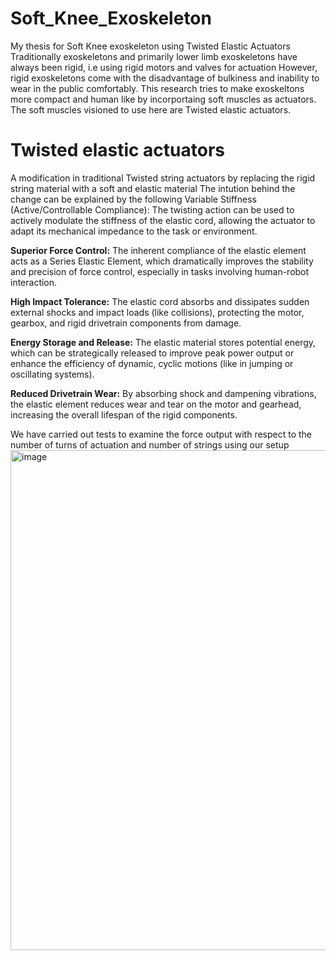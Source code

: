 # Soft_Knee_Exoskeleton
My thesis for Soft Knee exoskeleton using Twisted Elastic Actuators
Traditionally exoskeletons and primarily lower limb exoskeletons have always been rigid, i.e using rigid motors and valves for actuation
However, rigid exoskeletons come with the disadvantage of bulkiness and inability to wear in the public comfortably.
This research tries to make exoskeltons more compact and human like by incorportaing soft muscles as actuators. 
The soft muscles visioned to use here are Twisted elastic actuators. 

# Twisted elastic actuators 
A modification in traditional Twisted string actuators by replacing the rigid string material with a soft and elastic material 
The intution behind the change can be explained by the following 
Variable Stiffness (Active/Controllable Compliance): 
The twisting action can be used to actively modulate the stiffness of the elastic cord, allowing the actuator to adapt its mechanical impedance to the task or environment.

**Superior Force Control:**
The inherent compliance of the elastic element acts as a Series Elastic Element, which dramatically improves the stability and precision of force control, especially in tasks involving human-robot interaction.

**High Impact Tolerance:** 
The elastic cord absorbs and dissipates sudden external shocks and impact loads (like collisions), protecting the motor, gearbox, and rigid drivetrain components from damage.

**Energy Storage and Release:**
The elastic material stores potential energy, which can be strategically released to improve peak power output or enhance the efficiency of dynamic, cyclic motions (like in jumping or oscillating systems).

**Reduced Drivetrain Wear:**
By absorbing shock and dampening vibrations, the elastic element reduces wear and tear on the motor and gearhead, increasing the overall lifespan of the rigid components.

We have carried out tests to examine the force output with respect to the number of turns of actuation and number of strings using our setup
<img width="800" height="800" alt="image" src="https://github.com/user-attachments/assets/1fda846f-a0f1-48f0-9c97-c418293f5939" />



